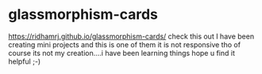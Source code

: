 # glassmorphism-cards
https://ridhamrj.github.io/glassmorphism-cards/ 
check this out
I have been creating mini projects and this is one of them
it is not responsive tho
of course its not my creation....i have been learning things
hope u find it helpful ;-)
